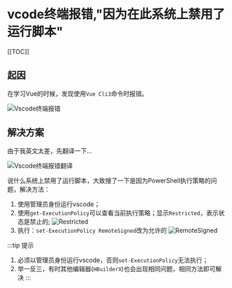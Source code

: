 # vcode终端报错,"因为在此系统上禁用了运行脚本"

[[TOC]]

## 起因

在学习Vue的时候，发现使用`Vue Cli3`命令时报错。

![Vscode终端报错](http://picgo.mr1207.cn/img/vscode终端报错1.png)

## 解决方案

由于我英文太差，先翻译一下...

![Vscode终端报错翻译](http://picgo.mr1207.cn/img/vscode终端报错2.png)

说什么系统上禁用了运行脚本，大致搜了一下是因为PowerShell执行策略的问题，解决方法：

1. 使用管理员身份运行vscode；
2. 使用`get-ExecutionPolicy`可以查看当前执行策略；显示`Restricted`，表示状态是禁止的;
![Restricted](http://picgo.mr1207.cn/img/vscode终端报错3.png)
3. 执行：`set-ExecutionPolicy RemoteSigned`改为允许的
![RemoteSigned](http://picgo.mr1207.cn/img/vscode终端报错4.png)

:::tip 提示

1. 必须以管理员身份运行vscode，否则`set-ExecutionPolicy`无法执行；
2. 举一反三，有时其他编辑器(`HBuilderX`)也会出现相同问题，相同方法即可解决
:::
